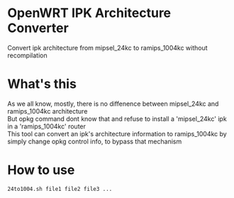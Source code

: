 # OpenWRT IPK Architecture Converter
Convert ipk architecture from mipsel_24kc to ramips_1004kc without recompilation     
# What's this
As we all know, mostly, there is no diffenence between mipsel_24kc and ramips_1004kc architecture              
But opkg command dont know that and refuse to install a 'mipsel_24kc' ipk in a 'ramips_1004kc' router             
This tool can convert an ipk's architecture information to ramips_1004kc by simply change opkg control info, to bypass that mechanism          
# How to use
```shell
24to1004.sh file1 file2 file3 ...
```
